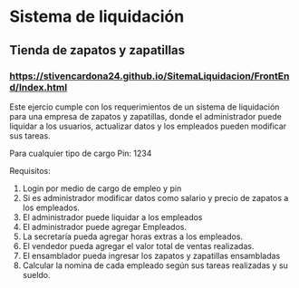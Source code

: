 # Sistema de liquidación 
## Tienda de zapatos y zapatillas

### https://stivencardona24.github.io/SitemaLiquidacion/FrontEnd/Index.html

Este ejercio cumple con los requerimientos de un sistema de liquidación para una empresa de zapatos y zapatillas, donde el administrador puede liquidar a los usuarios, actualizar datos y los empleados pueden modificar sus tareas.

Para cualquier tipo de cargo
Pin: 1234

Requisitos:
1. Login por medio de cargo de empleo y pin
2. Si es administrador modificar datos como salario y precio de zapatos a los empleados.
3. El administrador puede liquidar a los empleados
4. El administrador puede agregar Empleados.
5. La secretaría pueda agregar horas extras a los empleados.
6. El vendedor pueda agregar el valor total de ventas realizadas.
7. El ensamblador pueda ingresar los zapatos y zapatillas ensambladas
8. Calcular la nomina de cada empleado según sus tareas realizadas y su sueldo.

